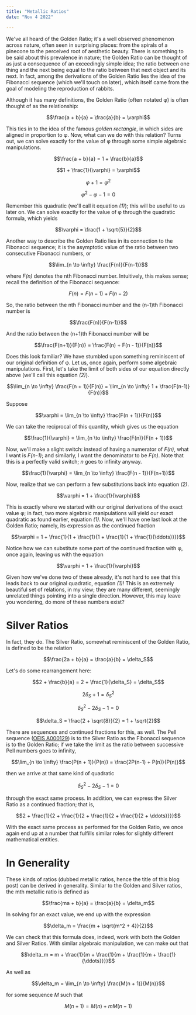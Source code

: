 ```yaml
---
title: "Metallic Ratios"
date: "Nov 4 2022"

---
```


We've all heard of the Golden Ratio; it's a well observed phenomenon across nature, often seen in surprising places: from the spirals of a pinecone to the perceived root of aesthetic beauty. 
There is something to be said about this prevalence in nature; the Golden Ratio can be thought of as just a consequence of an exceedingly simple idea; the ratio between one thing and the next being equal to the ratio between that next object and its next. 
In fact, among the derivations of the Golden Ratio lies the idea of the Fibonacci sequence (which we'll touch on later), which itself came from the goal of modeling the reproduction of rabbits. 

Although it has many definitions, the Golden Ratio (often notated φ) is often thought of as the relationship: 

$$\frac{a + b}{a} = \frac{a}{b} = \varphi$$

This ties in to the idea of the famous *golden rectangle*, in which sides are aligned in proportion to φ.
Now, what can we do with this relation? Turns out, we can solve exactly for the value of φ through some simple algebraic manipulations. 

$$\frac{a + b}{a} = 1 + \frac{b}{a}$$

$$1 + \frac{1}{\varphi} = \varphi$$

$$\varphi + 1 = \varphi^2$$

$$\varphi^2 - \varphi - 1 = 0$$

Remember this quadratic (we'll call it equation *(1)*); this will be useful to us later on. We can solve exactly for the value of φ through the quadratic formula, which yields 

$$\varphi = \frac{1 + \sqrt{5}}{2}$$

Another way to describe the Golden Ratio lies in its connection to the Fibonacci sequence; it is the asymptotic value of the ratio between two consecutive Fibonacci numbers, or

$$\lim_{n \to \infty} \frac{F(n)}{F(n-1)}$$

where *F(n)* denotes the nth Fibonacci number. Intuitively, this makes sense; recall the definition of the Fibonacci sequence:

$$F(n) = F(n - 1) + F(n - 2)$$

So, the ratio between the nth Fibonacci number and the (n-1)th Fibonacci number is 

$$\frac{F(n)}{F(n-1)}$$

And the ratio between the (n+1)th Fibonacci number will be 

$$\frac{F(n+1)}{F(n)} = \frac{F(n) + F(n - 1)}{F(n)}$$

Does this look familiar? We have stumbled upon something reminiscent of our original definition of φ. Let us, once again, perform some algebraic manipulations. First, let's take the limit of both sides of our equation directly above (we'll call this equation *(2)*).

$$\lim_{n \to \infty} \frac{F(n + 1)}{F(n)} = \lim_{n \to \infty} 1 + \frac{F(n-1)}{F(n)}$$

Suppose

$$\varphi = \lim_{n \to \infty} \frac{F(n + 1)}{F(n)}$$ 

We can take the reciprocal of this quantity, which gives us the equation 

$$\frac{1}{\varphi} = \lim_{n \to \infty} \frac{F(n)}{F(n + 1)}$$

Now, we'll make a slight switch: instead of having a numerator of *F(n)*, what I want is *F(n-1)*; and similarly, I want the denominator to be *F(n)*. Note that this is a perfectly valid switch; *n* goes to infinity anyway. 

$$\frac{1}{\varphi} = \lim_{n \to \infty} \frac{F(n - 1)}{F(n+1)}$$

Now, realize that we can perform a few substitutions back into equation *(2)*. 

$$\varphi = 1 + \frac{1}{\varphi}$$

This is exactly where we started with our original derivations of the exact value φ; in fact, two more algebraic manipulations will yield our exact quadratic as found earlier, equation *(1)*.
Now, we'll have one last look at the Golden Ratio; namely, its expression as the continued fraction 

$$\varphi = 1 + \frac{1}{1 + \frac{1}{1 + \frac{1}{1 + \frac{1}{\ddots}}}}$$

Notice how we can substitute some part of the continued fraction with φ, once again, leaving us with the equation 

$$\varphi = 1 + \frac{1}{\varphi}$$

Given how we've done two of these already, it's not hard to see that this leads back to our original quadratic, equation *(1)*!
This is an extremely beautiful set of relations, in my view; they are many different, seemingly unrelated things pointing into a single direction. However, this may leave you wondering, do more of these numbers exist?

# Silver Ratios
In fact, they do. The Silver Ratio, somewhat reminiscent of the Golden Ratio, is defined to be the relation 

$$\frac{2a + b}{a} = \frac{a}{b} = \delta_S$$

Let's do some rearrangement here: 

$$2 + \frac{b}{a} = 2 + \frac{1}{\delta_S} = \delta_S$$

$$2\delta_S + 1 = \delta_S^2$$

$$\delta_S^2-2\delta_S - 1 = 0$$

$$\delta_S = \frac{2 + \sqrt{8}}{2} = 1 + \sqrt{2}$$

There are sequences and continued fractions for this, as well. The Pell sequence ([OEIS A000129](https://oeis.org/A000129)) is to the Silver Ratio as the Fibonacci sequence is to the Golden Ratio; if we take the limit as the ratio between successive Pell numbers goes to infinity, 

$$\lim_{n \to \infty} \frac{P(n + 1)}{P(n)} = \frac{2P(n-1) + P(n)}{P(n)}$$

then we arrive at that same kind of quadratic

$$\delta_S^2-2\delta_S - 1 = 0$$

through the exact same process. In addition, we can express the Silver Ratio as a continued fraction; that is, 

$$2 + \frac{1}{2 + \frac{1}{2 + \frac{1}{2 + \frac{1}{2 + \ddots}}}}$$

With the exact same process as performed for the Golden Ratio, we once again end up at a number that fulfills similar roles for slightly different mathematical entities.

# In Generality
These kinds of ratios (dubbed metallic ratios, hence the title of this blog post) can be derived in generality. Similar to the Golden and Silver ratios, the mth metallic ratio is defined as 

$$\frac{ma + b}{a} = \frac{a}{b} = \delta_m$$

In solving for an exact value, we end up with the expression 

$$\delta_m = \frac{m + \sqrt{m^2 + 4}}{2}$$

We can check that this formula does, indeed, work with both the Golden and Silver Ratios. With similar algebraic manipulation, we can make out that 

$$\delta_m = m + \frac{1}{m + \frac{1}{m + \frac{1}{m + \frac{1}{\ddots}}}}$$

As well as 

$$\delta_m = \lim_{n \to \infty} \frac{M(n + 1)}{M(n)}$$

for some sequence *M* such that 

$$M(n + 1) = M(n) + mM(n - 1)$$